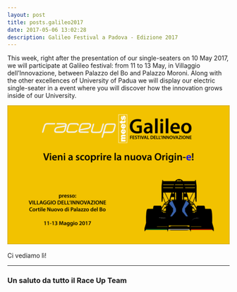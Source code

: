 ```yaml
---
layout: post
title: posts.galileo2017
date: 2017-05-06 13:02:28
description: Galileo Festival a Padova - Edizione 2017 
---
```


This week, right after the presentation of our single-seaters on 10 May 2017, we will participate at Galileo festival: from 11 to 13 May, in Villaggio dell’Innovazione, between Palazzo del Bo and Palazzo Moroni. Along with the other excellences of University of Padua we will display our electric single-seater in a event where you will discover how the innovation grows inside of our University.

<a class="image featured"><img src="/images/posts/2017/05/06/image.png" alt="Galileo festival"/></a>

Ci vediamo lì!


----------


### Un saluto da tutto il **Race Up Team**
